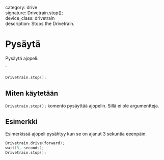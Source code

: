 category: drive  
signature: Drivetrain.stop();  
device_class: drivetrain  
description: Stops the Drivetrain.  

# Pysäytä

Pysäytä ajopeli.

`
```cpp
Drivetrain.stop();
```

## Miten käytetään

`Drivetrain.stop();` komento pysäyttää ajopelin. Sillä ei ole argumentteja.

## Esimerkki

Esimerkissä ajopeli pysähtyy kun se on ajanut 3 sekuntia eeenpäin.


```cpp
Drivetrain.drive(forward);
wait(3, seconds);
Drivetrain.stop();
```

<advanced>
</advanced>